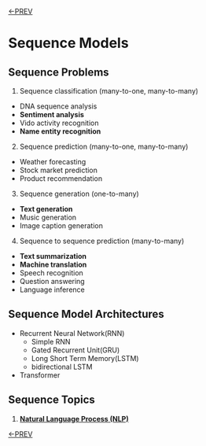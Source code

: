 [<-PREV](../lecturenote.md)

# Sequence Models

## Sequence Problems

1. Sequence classification (many-to-one, many-to-many)
  - DNA sequence analysis
  - **Sentiment analysis**
  - Vido activity recognition
  - **Name entity recognition**
2. Sequence prediction (many-to-one, many-to-many)
  - Weather forecasting
  - Stock market prediction
  - Product recommendation
3. Sequence generation (one-to-many)
  - **Text generation**
  - Music generation
  - Image caption generation
4. Sequence to sequence prediction (many-to-many)
  - **Text summarization**
  - **Machine translation**
  - Speech recognition
  - Question answering
  - Language inference


## Sequence Model Architectures
- Recurrent Neural Network(RNN)
  - Simple RNN
  - Gated Recurrent Unit(GRU)
  - Long Short Term Memory(LSTM)
  - bidirectional LSTM 
- Transformer


## Sequence Topics

1. **[Natural Language Process (NLP)](nlp/nlp.md)**




[<-PREV](../lecturenote.md)

